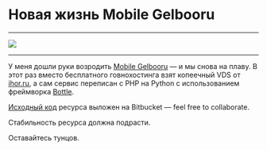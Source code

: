 # Новая жизнь Mobile Gelbooru

* * *
![](/2016/01/04/we-are-back-again/img/cover.jpg)
* * *

У меня дошли руки возродить [Mobile Gelbooru](https://m-gelbooru.tk) — и мы снова на плаву.
В этот раз вместо бесплатного говнохостинга взят копеечный VDS от [ihor.ru](https://www.ihor.ru/vds), а сам сервис переписан с PHP на Python c использованием фреймворка [Bottle](http://bottlepy.org/docs/dev/index.html).

[Исходный код](https://bitbucket.org/torunar/mobile-gelbooru) ресурса выложен на Bitbucket — feel free to collaborate.

Стабильность ресурса должна подрасти.

Оставайтесь тунцов.
